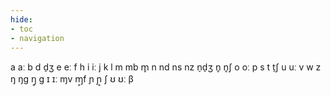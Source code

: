 ```yaml
---
hide:
- toc
- navigation
---
```

a
aː
b
d
d̠ʒ
e
eː
f
h
i
iː
j
k
l
m
mb
m̥
n
nd
ns
nz
n̠d̠ʒ
n̥
n̥ʃ
o
oː
p
s
t
t̠ʃ
u
uː
v
w
z
ŋ
ŋɡ
ŋ̥
ɡ
ɪ
ɪː
ɱv
ɱ̥f
ɲ
ɲ̥
ʃ
ʊ
ʊː
β
